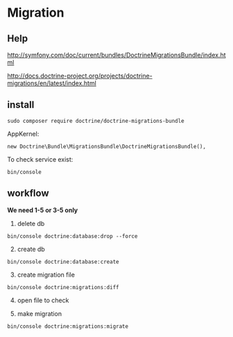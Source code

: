 # Migration
## Help
http://symfony.com/doc/current/bundles/DoctrineMigrationsBundle/index.html

http://docs.doctrine-project.org/projects/doctrine-migrations/en/latest/index.html

## install
```
sudo composer require doctrine/doctrine-migrations-bundle
```
AppKernel:
```
new Doctrine\Bundle\MigrationsBundle\DoctrineMigrationsBundle(),
```

To check service exist:
```
bin/console
```

## workflow
**We need 1-5 or 3-5 only**
1. delete db
```
bin/console doctrine:database:drop --force
```
2. create db
```
bin/console doctrine:database:create
```
3. create migration file
```
bin/console doctrine:migrations:diff
```
4. open file to check

5. make migration
```
bin/console doctrine:migrations:migrate
```


